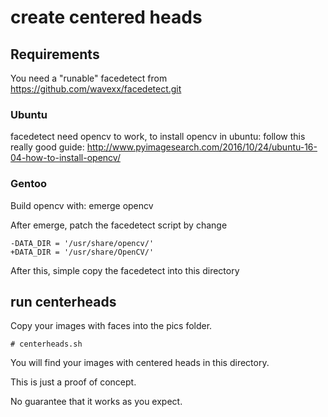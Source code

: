 # create centered heads

## Requirements
You need a "runable" facedetect from https://github.com/wavexx/facedetect.git

### Ubuntu
facedetect need opencv to work, to install opencv in ubuntu: follow this really good guide: http://www.pyimagesearch.com/2016/10/24/ubuntu-16-04-how-to-install-opencv/

### Gentoo
Build opencv with: emerge opencv

After emerge, patch the facedetect script by change

    -DATA_DIR = '/usr/share/opencv/'
    +DATA_DIR = '/usr/share/OpenCV/'


After this, simple copy the facedetect into this directory

## run centerheads
Copy your images with faces into the pics folder.

    # centerheads.sh

You will find your images with centered heads in this directory.

This is just a proof of concept.

No guarantee that it works as you expect.
